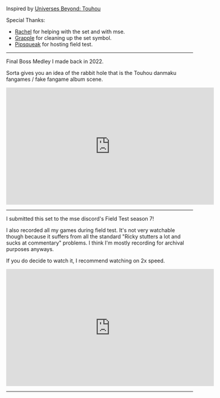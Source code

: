 ﻿Inspired by [Universes Beyond: Touhou](https://rachel-brighton.github.io/previews/2HU)

Special Thanks:

- [Rachel](https://rachel-brighton.github.io) for helping with the set and with mse.
- [Grapple](https://grapplex.github.io) for cleaning up the set symbol.
- [Pipsqueak](https://pipsqueakmtg.github.io) for hosting field test.

---

Final Boss Medley I made back in 2022. 

Sorta gives you an idea of the rabbit hole that is the Touhou danmaku fangames / fake fangame album scene.

<iframe width="560" height="315" src="https://www.youtube.com/embed/GO1C_bG3_0M?si=mUudOOrdrOEGwqyF" title="YouTube video player" frameborder="0" allow="accelerometer; autoplay; clipboard-write; encrypted-media; gyroscope; picture-in-picture; web-share" referrerpolicy="strict-origin-when-cross-origin" allowfullscreen></iframe>

---

I submitted this set to the mse discord's Field Test season 7!

I also recorded all my games during field test. It's not very watchable though because it suffers from all the standard "Ricky stutters a lot and sucks at commentary" problems. I think I'm mostly recording for archival purposes anyways.

If you do decide to watch it, I recommend watching on 2x speed.

<iframe width="560" height="315" src="https://www.youtube.com/embed/videoseries?si=OEpQGoE48aIVt_kc&amp;list=PLsCg0DWx1gT8Y9O67Zr-nHZKgTCDH5adR" title="YouTube video player" frameborder="0" allow="accelerometer; autoplay; clipboard-write; encrypted-media; gyroscope; picture-in-picture; web-share" referrerpolicy="strict-origin-when-cross-origin" allowfullscreen></iframe>

---
